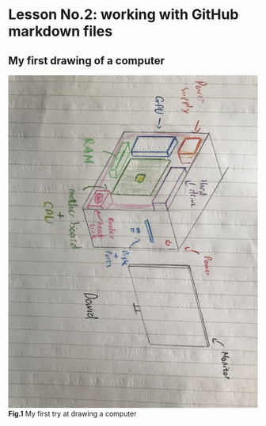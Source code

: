 # Lesson No.2: working with GitHub markdown files

## My first drawing of a computer

![](IMG_0812.JPG)
**Fig.1** My first try at drawing a computer
